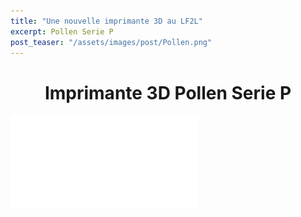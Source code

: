 ```yaml
---
title: "Une nouvelle imprimante 3D au LF2L"
excerpt: Pollen Serie P
post_teaser: "/assets/images/post/Pollen.png"
---
```


<center><h1>Imprimante 3D Pollen Serie P</h1></center>


![](/assets/images/post/SERIE-P-FR.pdf)  

